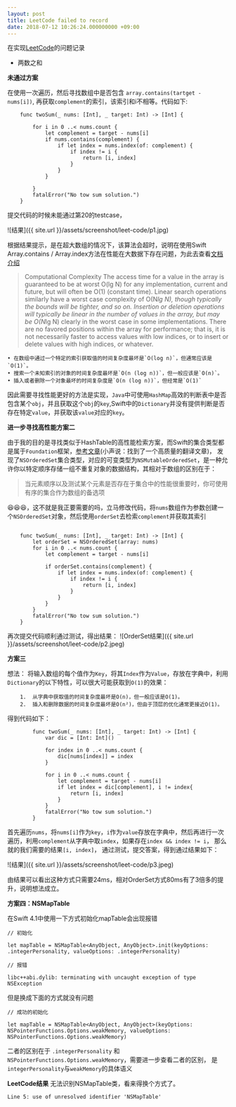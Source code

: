 ```yaml
---
layout: post
title: LeetCode failed to record
date: 2018-07-12 10:26:24.000000000 +09:00
---
```


在实现[LeetCode](https://leetcode-cn.com/)的问题记录


* 两数之和

**未通过方案**

  在使用一次遍历，然后寻找数组中是否包含 `array.contains(tartget - nums[i])`, 再获取`complement`的索引，该索引和i不相等。代码如下:
   
```
	func twoSum(_ nums: [Int], _ target: Int) -> [Int] {
    
	    for i in 0 ..< nums.count {
	        let complement = target - nums[i]
	        if nums.contains(complement) {
	            if let index = nums.index(of: complement) {
	                if index != i {
	                    return [i, index]
	                }
	            }
	        }
	        
	    }
	    fatalError("No tow sum solution.")
	}
```

提交代码的时候未能通过第20的testcase，


![结果]({{ site.url }}/assets/screenshot/leet-code/p1.jpg)

根据结果提示，是在超大数组的情况下，该算法会超时，说明在使用Swift Array.contains / Array.index方法在性能在大数据下存在问题，为此去查看[文档介绍](https://opensource.apple.com/source/CF/CF-550.13/CFArray.h)
> Computational Complexity
> The access time for a value in the array is guaranteed to be at
	worst O(lg N) for any implementation, current and future, but will
	often be O(1) (constant time). Linear search operations similarly
	have a worst case complexity of O(N*lg N), though typically the
	bounds will be tighter, and so on. Insertion or deletion operations
	will typically be linear in the number of values in the array, but
	may be O(N*lg N) clearly in the worst case in some implementations.
	There are no favored positions within the array for performance;
	that is, it is not necessarily faster to access values with low
	indices, or to insert or delete values with high indices, or
	whatever.
	
	• 在数组中通过一个特定的索引获取值的时间复杂度最坏是`O(log n)`，但通常应该是`O(1)`。
	• 搜索一个未知索引的对象的时间复杂度最坏是`O(n (log n))`，但一般应该是`O(n)`。
	• 插入或者删除一个对象最坏的时间复杂度是`O(n (log n))`，但经常是`O(1)`
	
	
因此需要寻找性能更好的方法是实现，`Java`中可使用`HashMap`高效的判断表中是否包含某个`obj`，并且获取这个`obj`的`key`,Swift中的`Dictionary`并没有提供判断是否存在特定`value`，并获取该`value`对应的`key`。



**进一步寻找高性能方案二**

由于我的目的是寻找类似于HashTable的高性能检索方案，而Swift的集合类型都是属于`Foundation`框架，[参考文章](https://www.jianshu.com/p/94576f18a7b2)(小声说：找到了一个高质量的翻译文章)， 发现了`NSOrderedSet`集合类型，对应的可变类型为`NSMutableOrderedSet`，是一种允许你以特定顺序存储一组不重复对象的数据结构，其相对于数组的区别在于：
> 当元素顺序以及测试某个元素是否存在于集合中的性能很重要时，你可使用有序的集合作为数组的备选项

😆😆😆，这不就是我正要需要的吗，立马修改代码，将`nums`数组作为参数创建一个`NSOrderedSet`对象，然后使用`orderSet`去检索`complement`并获取其索引

```

	func twoSum(_ nums: [Int], _ target: Int) -> [Int] {
        let orderSet = NSOrderedSet(array: nums)
        for i in 0 ..< nums.count {
            let complement = target - nums[i]

            if orderSet.contains(complement) {
                if let index = nums.index(of: complement) {
                    if index != i {
                        return [i, index]
                    }
                }
            }
        }
        fatalError("No tow sum solution.")
    }
```

再次提交代码顺利通过测试，得出结果：
![OrderSet结果]({{ site.url }}/assets/screenshot/leet-code/p2.jpeg)

**方案三**

想法： 将输入数组的每个值作为`Key`，将其`Index`作为`Value`，存放在字典中，利用`Dictionary`的以下特性，可以很大可能获取到`O(1)`的效果：

```
	1.	从字典中获取值的时间复杂度最坏是O(n)，但一般应该是O(1)。
	2.	插入和删除数据的时间复杂度最坏是O(n²)，但由于顶层的优化通常更接近O(1)。

```

得到代码如下：

```
		func twoSum(_ nums: [Int], _ target: Int) -> [Int] {
	        var dic = [Int: Int]()
	    
	        for index in 0 ..< nums.count {
	            dic[nums[index]] = index
	        }
	
	        for i in 0 ..< nums.count {
	            let complement = target - nums[i]
	            if let index = dic[complement], i != index{
	                return [i, index]
	            }
	        }
	        fatalError("No tow sum solution.")
	    }
```
首先遍历`nums`，将`nums[i]`作为`key`，`i`作为`value`存放在字典中，然后再进行一次遍历，利用`complement`从字典中取`index`，如果存在`index && index != i`， 那么就的我们需要的结果`[i, index]`， 通过测试，提交答案，得到通过结果如下：

![结果]({{ site.url }}/assets/screenshot/leet-code/p3.jpeg)

由结果可以看出这种方式只需要24ms，相对OrderSet方式80ms有了3倍多的提升，说明想法成立。

**方案四：NSMapTable**

在Swift 4.1中使用一下方式初始化mapTable会出现报错


```
// 初始化

let mapTable = NSMapTable<AnyObject, AnyObject>.init(keyOptions: .integerPersonality, valueOptions: .integerPersonality)
```

```
// 报错

libc++abi.dylib: terminating with uncaught exception of type NSException
```

但是换成下面的方式就没有问题

```
// 成功的初始化

let mapTable = NSMapTable<AnyObject, AnyObject>(keyOptions: NSPointerFunctions.Options.weakMemory, valueOptions: NSPointerFunctions.Options.weakMemory)
```
二者的区别在于 `.integerPersonality` 和 `NSPointerFunctions.Options.weakMemory`，需要进一步查看二者的区别， 是`integerPersonality`与`weakMemory`的具体语义

**LeetCode结果**
无法识别NSMapTable类，看来得换个方式了。

```
Line 5: use of unresolved identifier 'NSMapTable'
```


